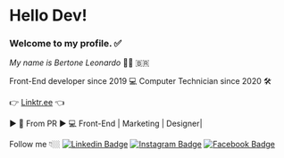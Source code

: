 # Hello Dev!
### Welcome to my profile. ✅
 *My name is Bertone Leonardo* 🧑🏼 🇧🇷
 
 Front-End developer since 2019 💻
 Computer Technician since 2020 🛠
 
👉 [Linktr.ee]([https://linktr.ee/bertoneleonardo](https://linktr.ee/bertoneleonardo)) 👈

▶ 📍 From PR
▶ 💻 Front-End | Marketing | Designer| 

Follow me 👇🏼
[
![Linkedin Badge](https://img.shields.io/badge/-Linkedin-blue?style=flat-square&logo=Linkedin&logoColor=white&link=https://www.instagram.com/bertoneleonardo/)](https://www.instagram.com/bertoneleonardo/) [![Instagram Badge](https://img.shields.io/badge/-instagram-red?style=flat-square&logo=instagram&logoColor=white&link=https://www.facebook.com/bertone376)](https://www.facebook.com/bertone376) [![Facebook Badge](https://img.shields.io/badge/-Facebook-blue?style=flat-square&logo=facebook&logoColor=white&link=https://www.instagram.com/bertoneleonardo/)](https://www.instagram.com/bertoneleonardo/)
